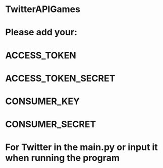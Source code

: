 # TwitterAPIGames

# Please add your:
# ACCESS_TOKEN
# ACCESS_TOKEN_SECRET
# CONSUMER_KEY
# CONSUMER_SECRET

# For Twitter in the main.py or input it when running the program

